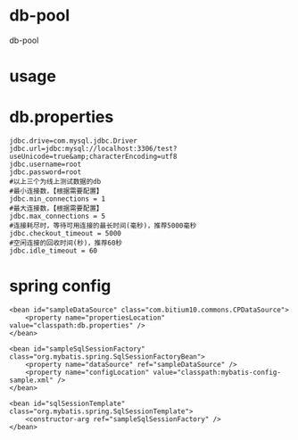 db-pool
===

db-pool

usage
======

db.properties
===

    jdbc.drive=com.mysql.jdbc.Driver
    jdbc.url=jdbc:mysql://localhost:3306/test?useUnicode=true&amp;characterEncoding=utf8
    jdbc.username=root
    jdbc.password=root
    #以上三个为线上测试数据的db
    #最小连接数，【根据需要配置】
    jdbc.min_connections = 1
    #最大连接数，【根据需要配置】
    jdbc.max_connections = 5
    #连接耗尽时，等待可用连接的最长时间(毫秒)，推荐5000毫秒
    jdbc.checkout_timeout = 5000
    #空闲连接的回收时间(秒)，推荐60秒
    jdbc.idle_timeout = 60


spring config
===

    <bean id="sampleDataSource" class="com.bitium10.commons.CPDataSource">
        <property name="propertiesLocation" value="classpath:db.properties" />
    </bean>
    
    <bean id="sampleSqlSessionFactory" class="org.mybatis.spring.SqlSessionFactoryBean">
        <property name="dataSource" ref="sampleDataSource" />
        <property name="configLocation" value="classpath:mybatis-config-sample.xml" />
    </bean>
    
    <bean id="sqlSessionTemplate" class="org.mybatis.spring.SqlSessionTemplate">
        <constructor-arg ref="sampleSqlSessionFactory" />
    </bean>
